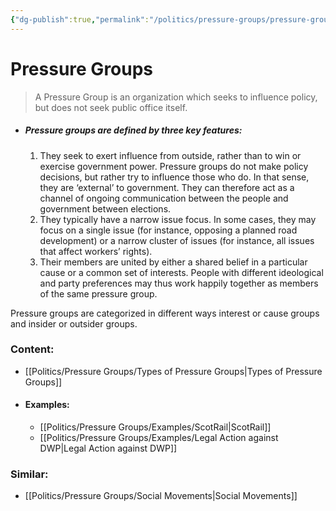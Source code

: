 ```yaml
---
{"dg-publish":true,"permalink":"/politics/pressure-groups/pressure-groups/","dgHomeLink":true,"dgPassFrontmatter":false}
---
```



# Pressure Groups
> A Pressure Group is an organization which seeks to influence policy, but does not seek public office itself.

- ##### Pressure groups are defined by three key features:
	1. They seek to exert influence from outside, rather than to win or exercise government power. Pressure groups do not make policy decisions, but rather try to influence those who do. In that sense, they are ‘external’ to government. They can therefore act as a channel of ongoing communication between the people and government between elections.
	2. They typically have a narrow issue focus. In some cases, they may focus on a single issue (for instance, opposing a planned road development) or a narrow cluster of issues (for instance, all issues that affect workers’ rights).
	3. Their members are united by either a shared belief in a particular cause or a common set of interests. People with different ideological and party preferences may thus work happily together as members of the same pressure group.

Pressure groups are categorized in different ways  interest or cause groups and insider or outsider groups.

### Content:
- [[Politics/Pressure Groups/Types of Pressure Groups|Types of Pressure Groups]]
- #### Examples:
	- [[Politics/Pressure Groups/Examples/ScotRail|ScotRail]]
	- [[Politics/Pressure Groups/Examples/Legal Action against DWP|Legal Action against DWP]]
### Similar: 
- [[Politics/Pressure Groups/Social Movements|Social Movements]]